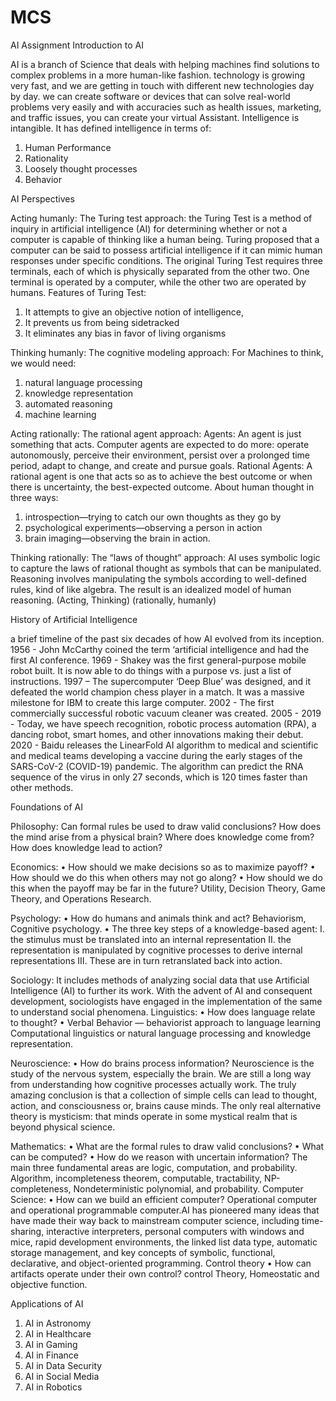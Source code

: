 # MCS
AI Assignment
Introduction to AI
                                                                                
AI is a branch of Science that deals with helping machines find solutions to complex problems in a more human-like fashion. technology is growing very fast, and we are getting in touch with different new technologies day by day. we can create software or devices that can solve real-world problems very easily and with accuracies such as health issues, marketing, and traffic issues, you can create your virtual Assistant. Intelligence is intangible.
It has defined intelligence in terms of:
1.	Human Performance 
2.	Rationality 
3.	Loosely thought processes
4.	Behavior

AI Perspectives
                                                                                
Acting humanly: The Turing test approach: the Turing Test is a method of inquiry in artificial intelligence (AI) for determining whether or not a computer is capable of thinking like a human being. Turing proposed that a computer can be said to possess artificial intelligence if it can mimic human responses under specific conditions. The original Turing Test requires three terminals, each of which is physically separated from the other two. One terminal is operated by a computer, while the other two are operated by humans.
Features of Turing Test:
1.	It attempts to give an objective notion of intelligence,
2.	It prevents us from being sidetracked
3.	It eliminates any bias in favor of living organisms

Thinking humanly: The cognitive modeling approach:
For Machines to think, we would need:
1.	natural language processing
2.	knowledge representation
3.	automated reasoning
4.	machine learning

Acting rationally: The rational agent approach:
Agents: An agent is just something that acts. Computer agents are expected to do more: operate autonomously, perceive their environment, persist over a prolonged time period, adapt to change, and create and pursue goals.
Rational Agents: A rational agent is one that acts so as to achieve the best outcome or when there is uncertainty,
the best-expected outcome. About human thought in three ways:
1.	introspection—trying to catch our own thoughts as they go by
2.	psychological experiments—observing a person in action
3.	brain imaging—observing the brain in action.

Thinking rationally: The “laws of thought” approach:
AI uses symbolic logic to capture the laws of rational thought as symbols that can be manipulated. Reasoning involves manipulating the symbols according to well-defined rules, kind of like algebra. The result is an idealized model of human reasoning.
(Acting, Thinking) (rationally, humanly)

History of Artificial Intelligence
                                                                
a brief timeline of the past six decades of how AI evolved from its inception.
1956 - John McCarthy coined the term ‘artificial intelligence and had the first AI conference.
1969 - Shakey was the first general-purpose mobile robot built. It is now able to do things with a purpose vs. just a list of instructions.
1997 – The supercomputer ‘Deep Blue’ was designed, and it defeated the world champion chess player in a match. It was a massive milestone for IBM to create this large computer.
2002 - The first commercially successful robotic vacuum cleaner was created. 
2005 - 2019 - Today, we have speech recognition, robotic process automation (RPA), a dancing robot, smart homes, and other innovations making their debut.
2020 - Baidu releases the LinearFold AI algorithm to medical and scientific and medical teams developing a vaccine during the early stages of the SARS-CoV-2 (COVID-19) pandemic. The algorithm can predict the RNA sequence of the virus in only 27 seconds, which is 120 times faster than other methods. 

Foundations of AI

Philosophy:
Can formal rules be used to draw valid conclusions?
How does the mind arise from a physical brain?
Where does knowledge come from?
How does knowledge lead to action?

Economics:
•	How should we make decisions so as to maximize payoff?
•	How should we do this when others may not go along?
•	How should we do this when the payoff may be far in the future?
Utility, Decision Theory, Game Theory, and Operations Research.

Psychology:
•	How do humans and animals think and act?
Behaviorism, Cognitive psychology.
•	The three key steps of a knowledge-based agent:
I. the stimulus must be translated into an internal representation
II. the representation is manipulated by cognitive processes to derive internal representations
III. These are in turn retranslated back into action.

Sociology:
It includes methods of analyzing social data that use Artificial Intelligence (AI) to further its work. With the advent of AI and consequent development, sociologists have engaged in the implementation of the same to understand social phenomena.
Linguistics:
•	How does language relate to thought?
•	Verbal Behavior — behaviorist approach to language learning
Computational linguistics or natural language processing and knowledge representation.

Neuroscience:
•	How do brains process information?
Neuroscience is the study of the nervous system, especially the brain. We are still a long way from understanding how cognitive processes actually work. The truly amazing conclusion is that a collection of simple cells can lead to thought, action, and consciousness or, brains cause minds. The only real alternative theory is mysticism: that minds operate in some mystical realm that is beyond physical science.

Mathematics:
•	What are the formal rules to draw valid conclusions?
•	What can be computed?
•	How do we reason with uncertain information?
The main three fundamental areas are logic, computation, and probability. Algorithm, incompleteness theorem, computable, tractability, NP-completeness, Nondeterministic polynomial, and probability.
Computer Science:
•	How can we build an efficient computer?
 Operational computer and operational programmable computer.AI has pioneered many ideas that have made their way back to mainstream computer science, including time-sharing, interactive interpreters, personal computers with windows and mice, rapid development environments, the linked list data type, automatic storage management, and key concepts of symbolic, functional, declarative, and object-oriented programming.
Control theory
•	How can artifacts operate under their own control?
 control Theory, Homeostatic and objective function.

Applications of AI

1.	AI in Astronomy
2.	AI in Healthcare
3.	AI in Gaming
4.	AI in Finance
5.	AI in Data Security
6.	AI in Social Media
7.	AI in Robotics

